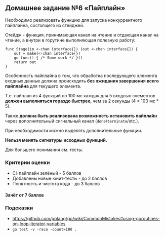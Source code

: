 ## Домашнее задание №6 «Пайплайн»
Необходимо реализовать функцию для запуска конкуррентного пайплайна, состоящего из стейджей.

Стейдж - функция, принимающая канал на чтение и отдающая канал на чтение,
а внутри в горутине выполняющая полезную работу:
```golang
func Stage(in <-chan interface{}) (out <-chan interface{}) {
    out = make(<-chan interface{})
    go func() { /* Some work */ }()
    return out
}
```

Особенность пайплайна в том, что обработка последующего элемента входных данных должна
происходить **без ожидания завершения всего пайплайна** для текущего элемента.

Т.е. пайплан из 4 функций по 100 мс каждая для 5 входных элементов **должен выполняться
гораздо быстрее**, чем за 2 секунды (4 * 100 мс * 5).

Также **должна быть реализована возможность остановить пайплайн** через
дополнительный сигнальный канал (`done`/`terminate`/etc.).

При необходимости можно выделять дополнительные функции.

**Нельзя менять сигнатуры исходных функций.**

Для большего понимания см. тесты.

### Критерии оценки
- CI-пайплайн зелёный - 5 баллов
- Добавлены новые юнит-тесты - до 2 баллов
- Понятность и чистота кода - до 3 баллов

#### Зачёт от 7 баллов

### Подсказки
- https://github.com/golang/go/wiki/CommonMistakes#using-goroutines-on-loop-iterator-variables
- `go test -v -race -count=100 .`



